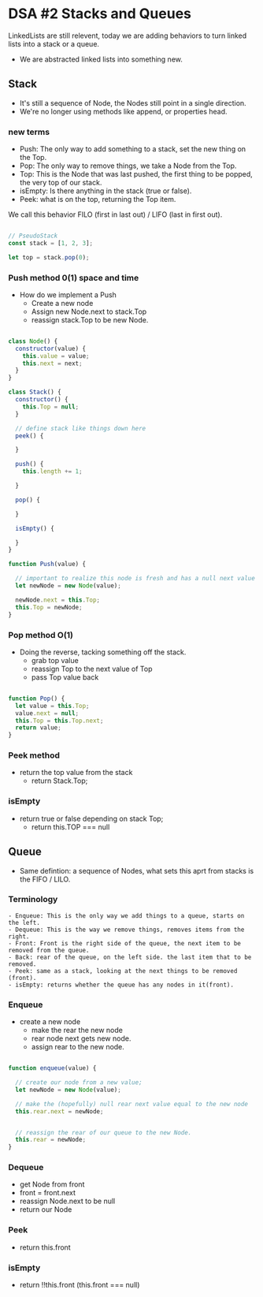 # DSA #2 Stacks and Queues

LinkedLists are still relevent, today we are adding behaviors to turn linked lists into a stack or a queue.
- We are abstracted linked lists into something new.

## Stack

- It's still a sequence of Node, the Nodes still point in a single direction.
- We're no longer using methods like append, or properties head.

### new terms

- Push: The only way to add something to a stack, set the new thing on the Top.
- Pop: The only way to remove things, we take a Node from the Top.
- Top: This is the Node that was last pushed, the first thing to be popped, the very top of our stack.
- isEmpty: Is there anything in the stack (true or false).
- Peek: what is on the top, returning the Top item.

We call this behavior FILO (first in last out) / LIFO (last in first out).

```js

// PseudoStack
const stack = [1, 2, 3];

let top = stack.pop(0);

```

### Push method 0(1) space and time
- How do we implement a Push
  - Create a new node
  - Assign new Node.next to stack.Top
  - reassign stack.Top to be new Node.

```js

class Node() {
  constructor(value) {
    this.value = value;
    this.next = next;
  }
}

class Stack() {
  constructor() {
    this.Top = null;
  }

  // define stack like things down here
  peek() {

  }

  push() {
    this.length += 1;

  }

  pop() {

  }

  isEmpty() {

  }
}

function Push(value) {

  // important to realize this node is fresh and has a null next value (no possibility for recursive artifacts)
  let newNode = new Node(value);

  newNode.next = this.Top;
  this.Top = newNode;
}
```

### Pop method O(1)

- Doing the reverse, tacking something off the stack.
  - grab top value
  - reassign Top to the next value of Top
  - pass Top value back

```js

function Pop() {
  let value = this.Top;
  value.next = null;
  this.Top = this.Top.next;
  return value;
}

```

### Peek method

- return the top value from the stack
  - return Stack.Top;

### isEmpty

- return true or false depending on stack Top;
  - return this.TOP === null

## Queue

- Same defintion: a sequence of Nodes, what sets this aprt from stacks is the FIFO / LILO.
  
###  Terminology

    - Enqueue: This is the only way we add things to a queue, starts on the left.
    - Dequeue: This is the way we remove things, removes items from the right.
    - Front: Front is the right side of the queue, the next item to be removed from the queue.
    - Back: rear of the queue, on the left side. the last item that to be removed.
    - Peek: same as a stack, looking at the next things to be removed (front).
    - isEmpty: returns whether the queue has any nodes in it(front).

### Enqueue

- create a new node
  - make the rear the new node
  - rear node next gets new node.
  - assign rear to the new node.

```js

function enqueue(value) {

  // create our node from a new value;
  let newNode = new Node(value);

  // make the (hopefully) null rear next value equal to the new node
  this.rear.next = newNode;


  // reassign the rear of our queue to the new Node.
  this.rear = newNode;
}
```

### Dequeue 

- get Node from front
- front = front.next
- reassign Node.next to be null
- return our Node

### Peek

- return this.front


### isEmpty

- return !!this.front (this.front === null)